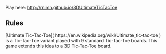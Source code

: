Play here: http://rnimn.github.io/3DUltimateTicTacToe

## Rules

<p> [Ultimate Tic-Tac-Toe]( https://en.wikipedia.org/wiki/Ultimate_tic-tac-toe ) is a Tic-Tac-Toe variant played with 9 standard Tic-Tac-Toe boards.  This game extends this idea to a 3D Tic-Tac-Toe board.</p>
